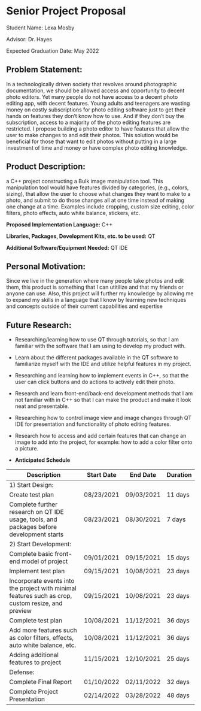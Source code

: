 Senior Project Proposal
=======================

Student Name: Lexa Mosby

Advisor: Dr. Hayes

Expected Graduation Date: May 2022

Problem Statement:
------------------
In a technologically driven society that revolves around photographic
documentation, 
we should be allowed access and opportunity to decent photo editors. Yet many 
people do not have access to a decent photo editing app, with decent features. 
Young adults and teenagers are wasting money on costly subscriptions 
for photo 
editing software just to get their hands on features they don’t know how to use. 
And if they don’t buy the subscription, access to a majority of the photo editing 
features are restricted. I propose building a photo editor to have features 
that allow the user to make changes to and edit their photos. This solution 
would be beneficial for those that want to edit photos without putting in a large 
investment of time and money or have complex photo editing knowledge.

Product Description:
--------------------

a C++ project constructing a Bulk image manipulation tool. This manipulation
tool would have features divided by categories, (e.g., colors, sizing), that
allow the user to choose what changes they want to make to a photo, and submit
to do those changes all at one time instead of making one change at a time.
Examples include cropping, custom size editing, color filters, photo effects,
auto white balance, stickers, etc.

**Proposed Implementation Language:** C++

**Libraries, Packages, Development Kits, etc. to be used:** QT

**Additional Software/Equipment Needed:** QT IDE


Personal Motivation:
--------------------

Since we live in the generation where many people take photos and edit them, 
this product is something that I can utitilize and that my friends or anyone 
can use. Also, this project will further my knowledge by allowing me to expand 
my skills in a language that I know by learning new techniques and concepts 
outside of their current capabilities and expertise

Future Research:
----------------

-   Researching/learning how to use QT through tutorials, so that I am familiar
    with the software that I am using to develop my product with.

-   Learn about the different packages available in the QT software to
    familiarize myself with the IDE and utilize helpful features in my project.

-   Researching and learning how to implement events in C++, so that the user
    can click buttons and do actions to actively edit their photo.

-   Research and learn front-end/back-end development methods that I am not
    familiar with in C++ so that I can make the product and make it look neat
    and presentable.

-   Researching how to control image view and image changes through QT IDE for
    presentation and functionality of photo editing features.

-   Research how to access and add certain features that can change an image to
    add into the project, for example: how to add a color filter onto a picture.

-   **Anticipated Schedule**

| **Description**                                                                                    | **Start Date** | **End Date** | **Duration** |
|----------------------------------------------------------------------------------------------------|----------------|--------------|--------------|
| 1) Start Design:                                                                                   |                |              |              |
| Create test plan                                                                                   | 08/23/2021     | 09/03/2021   | 11 days      |
| Complete further research on QT IDE usage, tools, and packages before development starts           | 08/23/2021     | 08/30/2021   | 7 days       |
| 2) Start Development:                                                                              |                |              |              |
| Complete basic front-end model of project                                                          | 09/01/2021     | 09/15/2021   | 15 days      |
| Implement test plan                                                                                | 09/15/2021     | 10/08/2021   | 23 days      |
| Incorporate events into the project with minimal features such as crop, custom resize, and preview | 09/15/2021     | 10/08/2021   | 23 days      |
| Complete test plan                                                                                 | 10/08/2021     | 11/12/2021   | 36 days      |
| Add more features such as color filters, effects, auto white balance, etc.                         | 10/08/2021     | 11/12/2021   | 36 days      |
| Adding additional features to project                                                              | 11/15/2021     | 12/10/2021   | 25 days      |
| Defense:                                                                                           |                |              |              |
| Complete Final Report                                                                              | 01/10/2022     | 02/11/2022   | 32 days      |
| Complete Project Presentation                                                                      | 02/14/2022     | 03/28/2022   | 48 days      |
